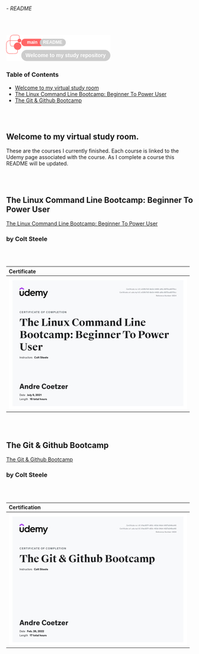 ###### - README

<br>

<!--
Section Header
-->

![readmeHeader](./src/readmeHeader.png 'README Header')

<!--
Table of contents
-->

### Table of Contents

+ [Welcome to my virtual study room](#welcome-to-my-virtual-study-room)
+ [The Linux Command Line Bootcamp: Beginner To Power User](#the-linux-command-line-bootcamp-beginner-to-power-user)
+ [The Git & Github Bootcamp](#the-git--github-bootcamp)

<br>
<br>

<!--
Start of Document
-->

## Welcome to my virtual study room.

These are the courses I currently finished. Each course is linked to the Udemy page associated with the course. As I complete a course this README will be updated.

<br>
<br>

## The Linux Command Line Bootcamp: Beginner To Power User

[The Linux Command Line Bootcamp: Beginner To Power User](https://www.udemy.com/course/the-linux-command-line-bootcamp/ 'The Linux Command Line Bootcamp: Beginner To Power User by Colt Steele')

### by Colt Steele

<br>
<br>

|Certificate|
|:---|
|![Course Certification of Completion](.//src/certs/theLinuxCommandLineBootcampBeginnerToPowerUserCertification.jpg 'The Linux Command Line Bootcamp Beginner To Power User Certification')|

<br>
<br>

## The Git & Github Bootcamp
[The Git & Github Bootcamp](https://www.udemy.com/course/git-and-github-bootcamp/ 'The Git & Github Bootcamp')
###  by Colt Steele

<br>
<br>

|Certification|
|:---|
|![The Git & Github Bootcamp](./src/certs/theGit&GithubBootcampCertification.jpg 'The Git & Github Bootcamp Certification')|

<!--
End of Document
-->